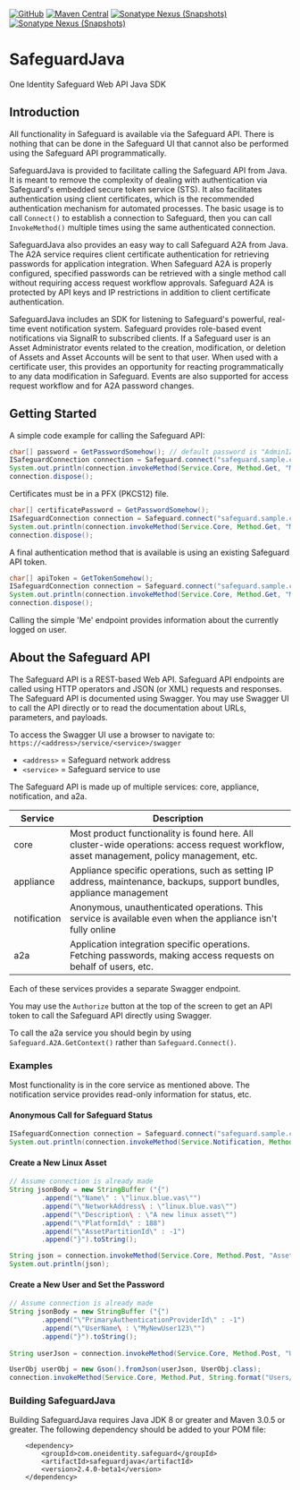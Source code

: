 [![GitHub](https://img.shields.io/github/license/OneIdentity/SafeguardJava.svg)](https://github.com/OneIdentity/SafeguardJava/blob/master/LICENSE)
[![Maven Central](https://maven-badges.herokuapp.com/maven-central/com.oneidentity.safeguard/safeguardjava/badge.svg)](https://maven-badges.herokuapp.com/maven-central/com.oneidentity.safeguard/safeguardjava)
[![Sonatype Nexus (Snapshots)](https://img.shields.io/nexus/r/https/oss.sonatype.org/com.oneidentity.safeguard/safeguardjava.svg)](https://oss.sonatype.org/content/repositories/releases/com/oneidentity/safeguard/safeguardjava/)
[![Sonatype Nexus (Snapshots)](https://img.shields.io/nexus/s/https/oss.sonatype.org/com.oneidentity.safeguard/safeguardjava.svg)](https://oss.sonatype.org/content/repositories/snapshots/com/oneidentity/safeguard/safeguardjava/)

# SafeguardJava

One Identity Safeguard Web API Java SDK

## Introduction

All functionality in Safeguard is available via the Safeguard API. There is
nothing that can be done in the Safeguard UI that cannot also be performed
using the Safeguard API programmatically.

SafeguardJava is provided to facilitate calling the Safeguard API from Java.
It is meant to remove the complexity of dealing with authentication via
Safeguard's embedded secure token service (STS). It also facilitates
authentication using client certificates, which is the recommended
authentication mechanism for automated processes. The basic usage is to call
`Connect()` to establish a connection to Safeguard, then you can call
`InvokeMethod()` multiple times using the same authenticated connection.

SafeguardJava also provides an easy way to call Safeguard A2A from Java. The
A2A service requires client certificate authentication for retrieving passwords
for application integration. When Safeguard A2A is properly configured,
specified passwords can be retrieved with a single method call without
requiring access request workflow approvals. Safeguard A2A is protected by
API keys and IP restrictions in addition to client certificate authentication.

SafeguardJava includes an SDK for listening to Safeguard's powerful, real-time
event notification system. Safeguard provides role-based event notifications
via SignalR to subscribed clients. If a Safeguard user is an Asset Administrator
events related to the creation, modification, or deletion of Assets and Asset
Accounts will be sent to that user. When used with a certificate user, this
provides an opportunity for reacting programmatically to any data modification
in Safeguard. Events are also supported for access request workflow and for
A2A password changes.

## Getting Started

A simple code example for calling the Safeguard API:

```Java
char[] password = GetPasswordSomehow(); // default password is "Admin123"
ISafeguardConnection connection = Safeguard.connect("safeguard.sample.corp", "local", "Admin", password, null, true);
System.out.println(connection.invokeMethod(Service.Core, Method.Get, "Me", null, null, null));
connection.dispose();
```

Certificates must be in a PFX (PKCS12) file.

```Java
char[] certificatePassword = GetPasswordSomehow();
ISafeguardConnection connection = Safeguard.connect("safeguard.sample.corp", "C:\\cert.pfx", certificatePassword, null, true);
System.out.println(connection.invokeMethod(Service.Core, Method.Get, "Me", null, null, null));
connection.dispose();
```

A final authentication method that is available is using an existing Safeguard API token.

```Java
char[] apiToken = GetTokenSomehow();
ISafeguardConnection connection = Safeguard.connect("safeguard.sample.corp", apiToken, null, true);
System.out.println(connection.invokeMethod(Service.Core, Method.Get, "Me", null, null, null));
connection.dispose();
```

Calling the simple 'Me' endpoint provides information about the currently logged
on user.

## About the Safeguard API

The Safeguard API is a REST-based Web API. Safeguard API endpoints are called
using HTTP operators and JSON (or XML) requests and responses. The Safeguard API
is documented using Swagger. You may use Swagger UI to call the API directly or
to read the documentation about URLs, parameters, and payloads.

To access the Swagger UI use a browser to navigate to:
`https://<address>/service/<service>/swagger`

- `<address>` = Safeguard network address
- `<service>` = Safeguard service to use

The Safeguard API is made up of multiple services: core, appliance, notification,
and a2a.

|Service|Description|
|-|-|
|core|Most product functionality is found here. All cluster-wide operations: access request workflow, asset management, policy management, etc.|
|appliance|Appliance specific operations, such as setting IP address, maintenance, backups, support bundles, appliance management|
|notification|Anonymous, unauthenticated operations. This service is available even when the appliance isn't fully online|
|a2a|Application integration specific operations. Fetching passwords, making access requests on behalf of users, etc.|

Each of these services provides a separate Swagger endpoint.

You may use the `Authorize` button at the top of the screen to get an API token
to call the Safeguard API directly using Swagger.

To call the a2a service you should begin by using `Safeguard.A2A.GetContext()` rather than
`Safeguard.Connect()`.

### Examples

Most functionality is in the core service as mentioned above.  The notification service
provides read-only information for status, etc.

#### Anonymous Call for Safeguard Status

```Java
ISafeguardConnection connection = Safeguard.connect("safeguard.sample.corp", null, false);
System.out.println(connection.invokeMethod(Service.Notification, Method.Get, "Status", null, null, null));
```

#### Create a New Linux Asset

```Java
// Assume connection is already made
String jsonBody = new StringBuffer ("{")
        .append("\"Name\" : \"linux.blue.vas\"")
        .append("\"NetworkAddress\ : \"linux.blue.vas\"")
        .append("\"Description\ : \"A new linux asset\"")
        .append("\"PlatformId\" : 188")
        .append("\"AssetPartitionId\" : -1")
        .append("}").toString();

String json = connection.invokeMethod(Service.Core, Method.Post, "Assets", jsonBody, null, null);
System.out.println(json);
```
#### Create a New User and Set the Password
```Java
// Assume connection is already made
String jsonBody = new StringBuffer ("{")
        .append("\"PrimaryAuthenticationProviderId\" : -1")
        .append("\"UserName\ : \"MyNewUser123\"")
        .append("}").toString();
        
String userJson = connection.invokeMethod(Service.Core, Method.Post, "Users", jsonBody, null, null);

UserObj userObj = new Gson().fromJson(userJson, UserObj.class);
connection.invokeMethod(Service.Core, Method.Put, String.format("Users/%s/Password", userObj.Id), "{\"MyNewUser123\"}");
```
### Building SafeguardJava

Building SafeguardJava requires Java JDK 8 or greater and Maven 3.0.5 or greater.  The following dependency should be added to your POM file:

        <dependency>
            <groupId>com.oneidentity.safeguard</groupId>
            <artifactId>safeguardjava</artifactId>
            <version>2.4.0-beta1</version>
        </dependency>    


